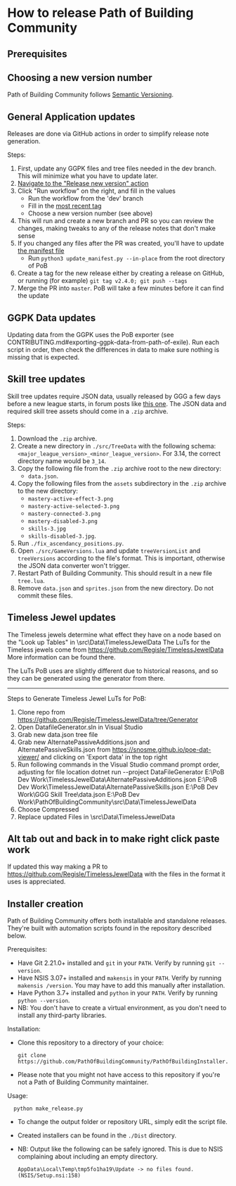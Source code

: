# How to release Path of Building Community

## Prerequisites

## Choosing a new version number

Path of Building Community follows [Semantic Versioning](https://semver.org/).

## General Application updates

Releases are done via GitHub actions in order to simplify release note generation.

Steps:
1. First, update any GGPK files and tree files needed in the dev branch.  This will minimize what you have to update later.
2. [Navigate to the "Release new version" action](https://github.com/PathOfBuildingCommunity/PathOfBuilding/actions/workflows/release.yml)
3. Click "Run workflow" on the right, and fill in the values
    - Run the workflow from the 'dev' branch
    - Fill in the [most recent tag](https://github.com/PathOfBuildingCommunity/PathOfBuilding/tags)
    - Choose a new version number (see above)
4. This will run and create a new branch and PR so you can review the changes, making tweaks to any of the release notes that don't make sense
5. If you changed any files after the PR was created, you'll have to update [the manifest file](manifest.xml)
    - Run `python3 update_manifest.py --in-place` from the root directory of PoB
6. Create a tag for the new release either by creating a release on GitHub, or running (for example) `git tag v2.4.0; git push --tags`
7. Merge the PR into `master`.  PoB will take a few minutes before it can find the update

## GGPK Data updates

Updating data from the GGPK uses the PoB exporter (see CONTRIBUTING.md#exporting-ggpk-data-from-path-of-exile).  Run each script in order, then check the differences in data to make sure nothing is missing that is expected.

## Skill tree updates

Skill tree updates require JSON data, usually released by GGG a few days before a new
league starts, in forum posts like
[this one](https://www.pathofexile.com/forum/view-thread/3147480).
The JSON data and required skill tree assets should come in a `.zip` archive.

Steps:
1. Download the `.zip` archive.
2. Create a new directory in `./src/TreeData` with the following schema:
    `<major_league_version>_<minor_league_version>`.
    For 3.14, the correct directory name would be `3_14`.
3. Copy the following file from the `.zip` archive root to the new directory:
   * `data.json`.
4. Copy the following files from the `assets` subdirectory in the `.zip` archive to the
    new directory:
    * `mastery-active-effect-3.png`
    * `mastery-active-selected-3.png`
    * `mastery-connected-3.png`
    * `mastery-disabled-3.png`
    * `skills-3.jpg`
    * `skills-disabled-3.jpg`.
5. Run `./fix_ascendancy_positions.py`.
6. Open `./src/GameVersions.lua` and update `treeVersionList` and `treeVersions`
   according to the file's format. This is important, otherwise the JSON data converter
   won't trigger.
7. Restart Path of Building Community. This should result in a new file `tree.lua`.
8. Remove `data.json` and `sprites.json` from the new directory. Do not commit these files.

## Timeless Jewel updates

The Timeless jewels determine what effect they have on a node based on the "Look up Tables" in \src\Data\TimelessJewelData
The LuTs for the Timeless jewels come from https://github.com/Regisle/TimelessJewelData
More information can be found there.

The LuTs PoB uses are slightly different due to historical reasons, and so they can be generated using the generator from there.


-------------------------------------------------------------------------------------------------------
Steps to Generate Timeless Jewel LuTs for PoB:
1. Clone repo from https://github.com/Regisle/TimelessJewelData/tree/Generator
2. Open DatafileGenerator.sln in Visual Studio
3. Grab new data.json tree file
4. Grab new AlternatePassiveAdditions.json and AlternatePassiveSkills.json from https://snosme.github.io/poe-dat-viewer/ and clicking on 'Export data' in the top right
5. Run following commands in the Visual Studio command prompt order, adjusting for file location
	dotnet run --project DataFileGenerator
	E:\PoB Dev Work\TimelessJewelData\AlternatePassiveAdditions.json
	E:\PoB Dev Work\TimelessJewelData\AlternatePassiveSkills.json
	E:\PoB Dev Work\GGG Skill Tree\data.json
	E:\PoB Dev Work\PathOfBuildingCommunity\src\Data\TimelessJewelData
6. Choose Compressed
7. Replace updated Files in \src\Data\TimelessJewelData

Alt tab out and back in to make right click paste work
------------------------------------------------------------------------------------------------------- 

If updated this way making a PR to https://github.com/Regisle/TimelessJewelData with the files in the format it uses is appreciated.


## Installer creation

Path of Building Community offers both installable and standalone releases. They're
built with automation scripts found in the repository described below.

Prerequisites:
- Have Git 2.21.0+ installed and `git` in your `PATH`.
  Verify by running `git --version`.
- Have NSIS 3.07+ installed and `makensis` in your `PATH`.
  Verify by running `makensis /version`.
  You may have to add this manually after installation.
- Have Python 3.7+ installed and `python` in your `PATH`.
  Verify by running `python --version`.
- NB: You don't have to create a virtual environment, as you don't need to install any
  third-party libraries.

Installation:
- Clone this repository to a directory of your choice:

      git clone https://github.com/PathOfBuildingCommunity/PathOfBuildingInstaller.git
- Please note that you might not have access to this repository if you're not a Path of
  Building Community maintainer.
  
Usage:

      python make_release.py
- To change the output folder or repository URL, simply edit the script file.
- Created installers can be found in the `./Dist` directory.
- NB: Output like the following can be safely ignored. This is due to NSIS complaining
about including an empty directory.

      AppData\Local\Temp\tmp5fo1ha19\Update -> no files found. (NSIS/Setup.nsi:158)
